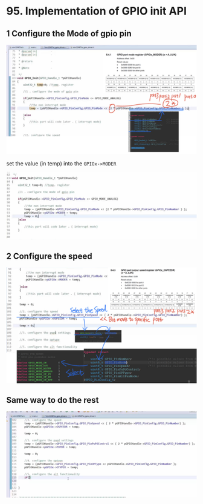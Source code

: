 # 95. Implementation of GPIO init API



## 1 Configure the Mode of gpio pin

![01](https://github.com/knightsummon/Mastering-Microcontroller-and-Embedded-Driver-Development/blob/main/25.%20GPIO%20Driver%20API%20Implementation%20GPIO%20init%20and%20de-init/95.%20Implementation%20of%20GPIO%20init%20API.assets/01.jpg)

set the value (in temp) into the `GPIOx->MODER`

![02](https://github.com/knightsummon/Mastering-Microcontroller-and-Embedded-Driver-Development/blob/main/25.%20GPIO%20Driver%20API%20Implementation%20GPIO%20init%20and%20de-init/95.%20Implementation%20of%20GPIO%20init%20API.assets/02.jpg)

## 2 Configure the speed 

![03](https://github.com/knightsummon/Mastering-Microcontroller-and-Embedded-Driver-Development/blob/main/25.%20GPIO%20Driver%20API%20Implementation%20GPIO%20init%20and%20de-init/95.%20Implementation%20of%20GPIO%20init%20API.assets/03.jpg)

## Same way to do the rest

![04](https://github.com/knightsummon/Mastering-Microcontroller-and-Embedded-Driver-Development/blob/main/25.%20GPIO%20Driver%20API%20Implementation%20GPIO%20init%20and%20de-init/95.%20Implementation%20of%20GPIO%20init%20API.assets/04.jpg)
